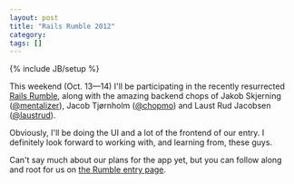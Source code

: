 ```yaml
---
layout: post
title: "Rails Rumble 2012"
category: 
tags: []
---
```

{% include JB/setup %}

This weekend (Oct. 13—14) I'll be participating in the recently resurrected [Rails Rumble](http://railsrumble.com), along with the amazing backend chops of Jakob Skjerning ([@mentalizer](https://twitter.com/mentalizer)), Jacob Tjørnholm ([@chopmo](https://twitter.com/chopmo)) and Laust Rud Jacobsen ([@laustrud](https://twitter.com/laustrud)).

Obviously, I'll be doing the UI and a lot of the frontend of our entry. I definitely look forward to working with, and learning from, these guys.

Can't say much about our plans for the app yet, but you can follow along and root for us on [the Rumble entry page](http://railsrumble.com/entries/159-polltergeist).